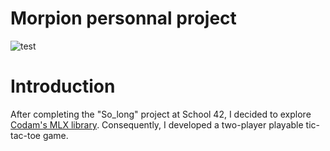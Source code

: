 # Morpion personnal project

![test](file:///home/jesablu/T%C3%A9l%C3%A9chargements/exemple.png)

# Introduction

After completing the "So_long" project at School 42, I decided to explore [Codam's MLX library](https://github.com/codam-coding-college/MLX42). Consequently, I developed a two-player playable tic-tac-toe game.

